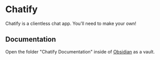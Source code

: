 # Chatify

Chatify is a clientless chat app. You'll need to make your own!

## Documentation

Open the folder "Chatify Documentation" inside of [Obsidian](https://obsidian.md) as a vault.
